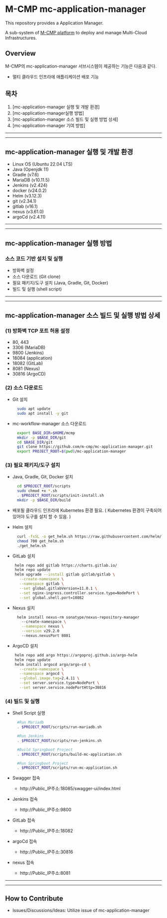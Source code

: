 # M-CMP mc-application-manager

This repository provides a Application Manager.

A sub-system of [M-CMP platform](https://github.com/m-cmp/docs/tree/main) to deploy and manage Multi-Cloud Infrastructures. 

## Overview

M-CMP의 mc-application-manager 서브시스템이 제공하는 기능은 다음과 같다.

- 멀티 클라우드 인프라에 애플리케이션 배포 기능


## 목차

1. [mc-application-manager 실행 및 개발 환경]
2. [mc-application-manager실행 방법]
3. [mc-application-manager 소스 빌드 및 실행 방법 상세]
4. [mc-application-manager 기여 방법]

---

---


## mc-application-manager 실행 및 개발 환경

- Linux OS (Ubuntu 22.04 LTS)
- Java (Openjdk 11)
- Gradle (v7.6)
- MariaDB (v10.11.5)
- Jenkins (v2.424)
- docker (v24.0.2)
- Helm (v3.12.3)
- git (v2.34.1)
- gitlab (v16.1)
- nexus (v3.61.0)
- argoCd (v2.4.11)
---

---

## mc-application-manager 실행 방법

### 소스 코드 기반 설치 및 실행

- 방화벽 설정
- 소스 다운로드 (Git clone)
- 필요 패키지/도구 설치 (Java, Gradle, Git, Docker)
- 빌드 및 실행 (shell script)

---

---

## mc-application-manager 소스 빌드 및 실행 방법 상세

### (1) 방화벽 TCP 포트 허용 설정

- 80, 443
- 3306 (MariaDB)
- 9800 (Jenkins)
- 18084 (application)
- 18082 (GitLab)
- 8081 (Nexus)
- 30816 (ArgoCD)

### (2) 소스 다운로드

- Git 설치
  ```bash
  	sudo apt update
  	sudo apt install -y git
  ```
- mc-workflow-manager 소스 다운로드
  ```bash
  	export BASE_DIR=$HOME/mcmp
  	mkdir -p $BASE_DIR/git
  	cd $BASE_DIR/git
  	git clone https://github.com/m-cmp/mc-application-manager.git
  	export PROJECT_ROOT=$(pwd)/mc-application-manager
  ```

### (3) 필요 패키지/도구 설치

- Java, Gradle, Git, Docker 설치

  ```bash
  	cd $PROJECT_ROOT/scripts
  	sudo chmod +x *.sh
  	. $PROJECT_ROOT/scripts/init-install.sh
  	mkdir -p $BASE_DIR/build

  ```
- 배포될 클라우드 인프라에 Kubernetes 환경 필요. ( Kubernetes 환경이 구축되어 있어야 도구를 설치 할 수 있음. )

- Helm 설치
  ```bash
  	curl -fsSL -o get_helm.sh https://raw.githubusercontent.com/helm/helm/main/scripts/get-helm-3
	chmod 700 get_helm.sh
	./get_helm.sh
  ```
  
- GitLab 설치
   ```bash
    helm repo add gitlab https://charts.gitlab.io/
	helm repo update
	helm upgrade --install gitlab gitlab/gitlab \
	  --create-namespace \
	  --namespace gitlab \
	  --set global.gitlabVersion=11.0.1 \
	  --set nginx-ingress.controller.service.type=NodePort \
	  --set global.shell.port=18082
   ```
   
- Nexus 설치
  ```bash
    helm install nexus-rm sonatype/nexus-repository-manager
      --create-namespace \
      --namespace nexus \
      --version v29.2.0
      --nexus.nexusPort 8081
  ```

- ArgoCD 설치
   ```bash
	helm repo add argo https://argoproj.github.io/argo-helm
  	helm repo update
  	helm install argocd argo/argo-cd \
	  --create-namespace \
	  --namespace argocd \
	  --global.image.tag=2.4.11 \
  	  --set server.service.type=NodePort \
  	  --set server.service.nodePortHttp=30816
   ```


### (4) 빌드 및 실행

- Shell Script 실행

  ```bash
  	#Run Mariadb
  	. $PROJECT_ROOT/scripts/run-mariadb.sh

  	#Run Jenkins
  	. $PROJECT_ROOT/scripts/run-jenkins.sh

  	#Build Springboot Project
  	. $PROJECT_ROOT/scripts/build-mc-application.sh

  	#Run Springboot Project
  	. $PROJECT_ROOT/scripts/run-mc-application.sh

  ```

- Swagger 접속
  - http://Public_IP주소:18085/swagger-ui/index.html
- Jenkins 접속
  - http://Public_IP주소:9800
- GitLab 접속
  - http://Public_IP주소:18082
- argoCd 접속
  - http://Public_IP주소:30816
- nexus 접속
  - http://Public_IP주소:8081
  
---

---

## How to Contribute

- Issues/Discussions/Ideas: Utilize issue of mc-application-manager
